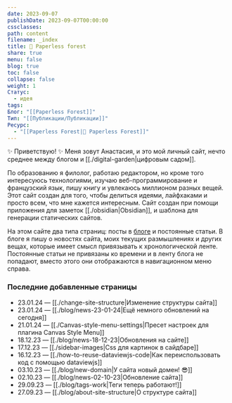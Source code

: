 ```yaml
---
date: 2023-09-07
publishDate: 2023-09-07T00:00:00
cssclasses: 
path: content
filename: _index
title: 🌱 Paperless forest
share: true
menu: false
blog: true
toc: false
collapse: false
weight: 1
Статус:
  - идея
tags: 
Блог: "[[Paperless Forest]]"
Тип: "[[Публикации/Публикации]]"
Ресурс:
  - "[[Paperless Forest|🌱 Paperless Forest]]"
---
```



✨ Приветствую! ✨ Меня зовут Анастасия, и это мой личный сайт, нечто среднее между блогом и [[./digital-garden|цифровым садом]]. 

По образованию я филолог, работаю редактором, но кроме того интересуюсь технологиями, изучаю веб-программирование и французский язык, пишу книгу и увлекаюсь миллионом разных вещей. Этот сайт создан для того, чтобы делиться идеями, лайфхаками и просто всем, что мне кажется интересным. Сайт создан при помощи приложения для заметок [[./obsidian|Obsidian]], и шаблона для генерации статических сайтов.

На этом сайте два типа страниц: посты в [блоге](https://paperless-forest.ru/blog/) и постоянные статьи. В блоге я пишу о новостях сайта, моих текущих размышлениях и других вещах, которые имеет смысл привязывать к хронологической ленте. Постоянные статьи не привязаны ко времени и в ленту блога не попадают, вместо этого они отображаются в навигационном меню справа. 

### Последние добавленные страницы

- 23.01.24 — [[./change-site-structure|Изменение структуры сайта]]
- 23.01.24 — [[./blog/news-23-01-24|Ещё немного обновлений на сегодня]]
- 21.01.24 — [[./Canvas-style-menu-settings|Пресет настроек для плагина Canvas Style Menu]]
- 18.12.23 — [[./blog/news-18-12-23|Обновления на сайте]]
- 17.12.23 — [[./sidebar-images|Css для картинок в сайдбаре]]
- 16.12.23 — [[./how-to-reuse-dataviewjs-code|Как переиспользовать код с помощью dataviewjs]]
- 03.10.23 — [[./blog/new-domain|У сайта новый домен! 😎]]
- 02.10.23 — [[./blog/news-02-10-23|Обновление сайта]]
- 29.09.23 — [[./blog/tags-work|Теги теперь работают!]]
- 27.09.23 — [[./blog/about-site-structure|О структуре сайта]]


